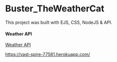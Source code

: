 # Buster_TheWeatherCat

This project was built with EJS, CSS, NodeJS &  API.

<h4>Weather API</h4> 
<a href="https://openweathermap.org/api">Weather API</a>



https://vast-spire-77581.herokuapp.com/
